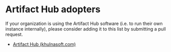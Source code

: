 # Artifact Hub adopters

If your organization is using the Artifact Hub software (i.e. to run their own instance internally), please consider adding it to this list by submitting a pull request.

- [Artifact Hub (khulnasoft.com)](https://khulnasoft.com)
